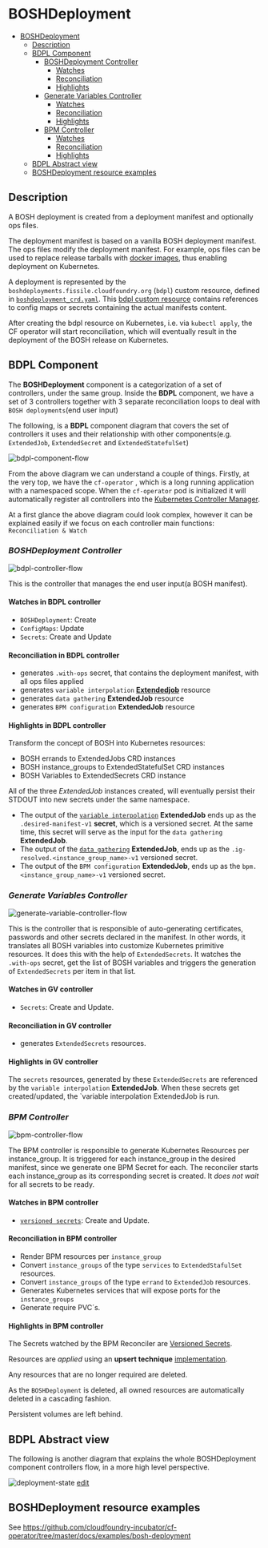 # BOSHDeployment

- [BOSHDeployment](#boshdeployment)
  - [Description](#description)
  - [BDPL Component](#bdpl-component)
    - [BOSHDeployment Controller](#boshdeployment-controller)
      - [Watches](#watches-in-bdpl-controller)
      - [Reconciliation](#reconciliation-in-bdpl-controller)
      - [Highlights](#highlights-in-bdpl-controller)
    - [Generate Variables Controller](#generate-variables-controller)
      - [Watches](#watches-in-gv-controller)
      - [Reconciliation](#reconciliation-in-gv-controller)
      - [Highlights](#highlights-in-gv-controller)
    - [BPM Controller](#bpm-controller)
      - [Watches](#watches-in-bpm-controller)
      - [Reconciliation](#reconciliation-in-bpm-controller)
      - [Highlights](#highlights-in-bpm-controller)
  - [BDPL Abstract view](#bdpl-abstract-view)
  - [BOSHDeployment resource examples](#boshdeployment-resource-examples)

## Description

A BOSH deployment is created from a deployment manifest and optionally ops files.

The deployment manifest is based on a vanilla BOSH deployment manifest.
The ops files modify the deployment manifest. For example, ops files can be used to replace release tarballs with [docker images](https://ci.flintstone.cf.cloud.ibm.com/teams/containerization/pipelines/release-images), thus enabling deployment on Kubernetes.

A deployment is represented by the `boshdeployments.fissile.cloudfoundry.org` (`bdpl`) custom resource, defined in [`boshdeployment_crd.yaml`](https://github.com/cloudfoundry-incubator/cf-operator/tree/master/deploy/helm/cf-operator/templates/fissile_v1alpha1_boshdeployment_crd.yaml).
This [bdpl custom resource](https://github.com/cloudfoundry-incubator/cf-operator/tree/master/docs/examples/bosh-deployment/boshdeployment.yaml) contains references to config maps or secrets containing the actual manifests content.

After creating the bdpl resource on Kubernetes, i.e. via `kubectl apply`, the CF operator will start reconciliation, which will eventually result in the deployment
of the BOSH release on Kubernetes.

## BDPL Component

The **BOSHDeployment** component is a categorization of a set of controllers, under the same group. Inside the **BDPL** component, we have a set of 3 controllers together with 3 separate reconciliation loops to deal with `BOSH deployments`(end user input)

The following, is a **BDPL** component diagram that covers the set of controllers it uses and their relationship with other components(e.g. `ExtendedJob`, `ExtendedSecret` and `ExtendedStatefulSet`)


![bdpl-component-flow](quarks_bdplcomponent_flow.png)

From the above diagram we can understand a couple of things. Firstly, at the very top, we have the `cf-operator` , which is a long running application with a namespaced scope. When the `cf-operator` pod is initialized it will automatically register all controllers into the [Kubernetes Controller Manager](https://kubernetes.io/docs/reference/command-line-tools-reference/kube-controller-manager/).

At a first glance the above diagram could look complex, however it can be explained easily if we focus on each controller main functions: `Reconciliation & Watch` 

### **_BOSHDeployment Controller_**

![bdpl-controller-flow](quarks_bdplcontroller_flow.png)

This is the controller that manages the end user input(a BOSH manifest).

#### Watches in BDPL controller

- `BOSHDeployment`: Create
- `ConfigMaps`: Update
- `Secrets`: Create and Update

#### Reconciliation in BDPL controller

- generates `.with-ops` secret, that contains the deployment manifest, with all ops files applied
- generates `variable interpolation` [**Extendedjob**](https://github.com/cloudfoundry-incubator/cf-operator/tree/master/docs/controllers/extendedjob.md#one-off-jobs-auto-errands) resource
- generates `data gathering` **ExtendedJob** resource
- generates `BPM configuration` **ExtendedJob** resource

#### Highlights in BDPL controller

Transform the concept of BOSH into Kubernetes resources:

- BOSH errands to ExtendedJobs CRD instances
- BOSH instance_groups to ExtendedStatefulSet CRD instances
- BOSH Variables to ExtendedSecrets CRD instance

All of the three *ExtendedJob* instances created, will eventually persist their STDOUT into new secrets under the same namespace.

- The output of the [`variable interpolation`](https://github.com/cloudfoundry-incubator/cf-operator/tree/master/docs/commands/cf-operator_util_variable-interpolation.md) **ExtendedJob** ends up as the `.desired-manifest-v1` **secret**, which is a versioned secret. At the same time, this secret will serve as the input for the `data gathering` **ExtendedJob**.
- The output of the [`data gathering`](https://github.com/cloudfoundry-incubator/cf-operator/tree/master/docs/commands/cf-operator_util_instance-group.md) **ExtendedJob**, ends up
as the `.ig-resolved.<instance_group_name>-v1` versioned secret.
- The output of the `BPM configuration` **ExtendedJob**, ends up as the `bpm.<instance_group_name>-v1` versioned secret.

### **_Generate Variables Controller_**

![generate-variable-controller-flow](quarks_gvariablecontroller_flow.png)

This is the controller that is responsible of auto-generating certificates, passwords and other secrets declared in the manifest. In other words, it translates all BOSH variables into customize Kubernetes primitive resources. It does this with the help of `ExtendedSecrets`. It watches the `.with-ops` secret, get the list of BOSH variables and triggers the generation of `ExtendedSecrets` per item in that list.

#### Watches in GV controller

- `Secrets`: Create and Update.

#### Reconciliation in GV controller

- generates `ExtendedSecrets` resources.

#### Highlights in GV controller

The `secrets` resources,  generated by these `ExtendedSecrets` are referenced by the `variable interpolation` **ExtendedJob**. When these secrets get created/updated, the `variable interpolation ExtendedJob is run.

### **_BPM Controller_**

![bpm-controller-flow](quarks_bpm-controller_flow.png)

The BPM controller is responsible to generate Kubernetes Resources per instance_group. It is triggered for each instance_group in the desired manifest, since we generate one BPM Secret for each. The reconciler starts each instance_group as its corresponding secret is created. It *does not wait* for all secrets to be ready.

#### Watches in BPM controller

- [`versioned secrets`](extendedjob.md#versioned-secrets): Create and Update.

#### Reconciliation in BPM controller

- Render BPM resources per `instance_group`
- Convert `instance_groups` of the type `services` to `ExtendedStafulSet` resources.
- Convert `instance_groups` of the type `errand` to `ExtendedJob` resources.
- Generates Kubernetes services that will expose ports for the `instance_groups`
- Generate require PVC´s.

#### Highlights in BPM controller

The Secrets watched by the BPM Reconciler are [Versioned Secrets](extendedjob.md#versioned-secrets).

Resources are _applied_ using an **upsert technique** [implementation](https://godoc.org/sigs.k8s.io/controller-runtime/pkg/controller/controllerutil#CreateOrUpdate).

Any resources that are no longer required are deleted.

As the `BOSHDeployment` is deleted, all owned resources are automatically deleted in a cascading fashion.

Persistent volumes are left behind.

## BDPL Abstract view

The following is another diagram that explains the whole BOSHDeployment component controllers flow, in a more high level perspective.

![deployment-state](https://docs.google.com/drawings/d/e/2PACX-1vTsCO5USd8AJIk_uHMRKl0NABuW85uVGJNebNvgI0Hz_9jhle6fcynLTcHh8cxW6lMgaV_DWyPEvm2-/pub?w=3161&h=2376)
[edit](https://docs.google.com/drawings/d/126ExNqPxDg1LcB14pbtS5S-iJzLYPyXZ5Jr9vTfFqXA/edit?usp=sharing)

## BOSHDeployment resource examples

See https://github.com/cloudfoundry-incubator/cf-operator/tree/master/docs/examples/bosh-deployment
